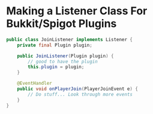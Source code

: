 # Making a Listener Class For Bukkit/Spigot Plugins

```java
public class JoinListener implements Listener {
    private final Plugin plugin;

    public JoinListener(Plugin plugin) {
        // good to have the plugin
        this.plugin = plugin;
    }

    @EventHandler
    public void onPlayerJoin(PlayerJoinEvent e) {
        // Do stuff... Look through more events
    }
}
```